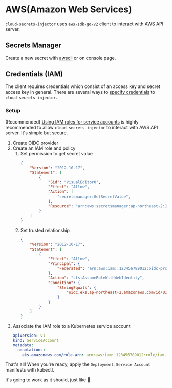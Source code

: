 # AWS(Amazon Web Services)

`cloud-secrets-injector` uses
[`aws-sdk-go-v2`](https://github.com/aws/aws-sdk-go-v2) client to interact with
AWS API server.

## Secrets Manager

Create a new secret with [awscli](https://aws.amazon.com/cli/) or on console
page.

## Credentials (IAM)

The client requires credentials which consist of an access key and secret access
key in general. There are several ways to [specify
credentials](https://aws.github.io/aws-sdk-go-v2/docs/configuring-sdk/#specifying-credentials)
to `cloud-secrets-injector`.

### Setup

(Recommended) [Using IAM roles for service
accounts](https://docs.aws.amazon.com/eks/latest/userguide/iam-roles-for-service-accounts.html)
is highly recommended to allow `cloud-secrets-injector` to interact with AWS API
server. It's simple but secure.

1. Create OIDC provider
2. Create an IAM role and policy
    1. Set permission to get secret value
        ```json
        {
            "Version": "2012-10-17",
            "Statement": [
                {
                    "Sid": "VisualEditor0",
                    "Effect": "Allow",
                    "Action": [
                        "secretsmanager:GetSecretValue",
                    ],
                    "Resource": "arn:aws:secretsmanager:ap-northeast-2:123456789012:secret:secret-name"
                }
            ]
        }
        ```
    2. Set trusted relationship
        ```json
        {
            "Version": "2012-10-17",
            "Statement": [
                {
                    "Effect": "Allow",
                    "Principal": {
                        "Federated": "arn:aws:iam::123456789012:oidc-provider/oidc.eks.ap-northeast-2.amazonaws.com/id/0123456789ABCDEF0123456789ABCDEF"
                    },
                    "Action": "sts:AssumeRoleWithWebIdentity",
                    "Condition": {
                        "StringEquals": {
                            "oidc.eks.ap-northeast-2.amazonaws.com/id/0123456789ABCDEF0123456789ABCDEF:sub": "system:serviceaccount:namespace:service-account-name"
                        }
                    }
                }
            ]
        }
        ```
3. Associate the IAM role to a Kubernetes service account
    ```yaml
    apiVersion: v1
    kind: ServiceAccount
    metadata:
      annotations:
        eks.amazonaws.com/role-arn: arn:aws:iam::123456789012:role/iam-role-name
    ```

That's all! When you're ready, apply the `Deployment`, `Service Account`
manifests with kubectl.

It's going to work as it should, just like 🧈.

